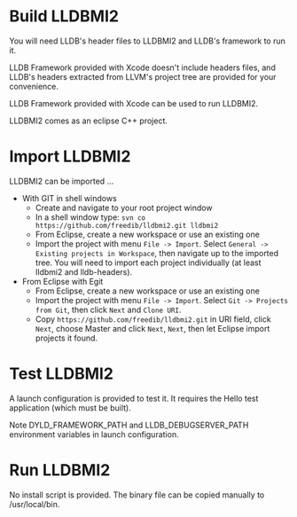 # Build LLDBMI2

You will need LLDB's header files to LLDBMI2 and LLDB's framework to run it.

LLDB Framework provided with Xcode doesn't include headers files, and LLDB's headers extracted from LLVM's project tree are provided for your convenience.

LLDB Framework provided with Xcode can be used to run LLDBMI2.

LLDBMI2 comes as an eclipse C++ project.

# Import LLDBMI2

LLDBMI2 can be imported ...
- With GIT in shell windows
  - Create and navigate to your root project window
  - In a shell window type: `svn co https://github.com/freedib/lldbmi2.git lldbmi2`
  - From Eclipse, create a new workspace or use an existing one
  - Import the project with menu `File -> Import`. Select `General -> Existing projects in Workspace`, then navigate up to the imported tree. You will need to import each project individually (at least lldbmi2 and lldb-headers).
- From Eclipse with Egit
  - From Eclipse, create a new workspace or use an existing one
  - Import the project with menu `File -> Import`. Select `Git -> Projects from Git`, then click `Next` and `Clone URI`.
  - Copy `https://github.com/freedib/lldbmi2.git` in URI field, click `Next`, choose Master and click `Next`, `Next`, then let Eclipse import projects it found.

# Test LLDBMI2

A launch configuration is provided to test it. It requires the Hello test application (which must be built).

Note DYLD_FRAMEWORK_PATH and LLDB_DEBUGSERVER_PATH environment variables in launch configuration.

# Run LLDBMI2

No install script is provided. The binary file can be copied manually to /usr/local/bin.